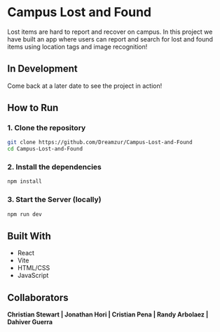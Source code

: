 # Campus Lost and Found

Lost items are hard to report and recover on campus. In this project we have built an app where users can report and search for lost and found items using location tags and image recognition!

## In Development

Come back at a later date to see the project in action!

## How to Run

### 1. Clone the repository
```bash
git clone https://github.com/Dreamzur/Campus-Lost-and-Found
cd Campus-Lost-and-Found
```

### 2. Install the dependencies
```bash
npm install
```
### 3. Start the Server (locally)
```bash
npm run dev
```

## Built With
* React
* Vite
* HTML/CSS
* JavaScript
  
## Collaborators 
**Christian Stewart | Jonathan Hori | Cristian Pena | Randy Arbolaez | Dahiver Guerra**
